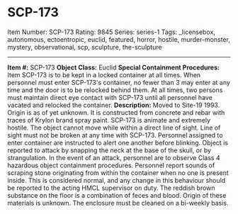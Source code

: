 # SCP-173
Item Number: SCP-173
Rating: 9845
Series: series-1
Tags: _licensebox, autonomous, ectoentropic, euclid, featured, horror, hostile, murder-monster, mystery, observational, scp, sculpture, the-sculpture

---

**Item #:** SCP-173
**Object Class:** Euclid
**Special Containment Procedures:** Item SCP-173 is to be kept in a locked container at all times. When personnel must enter SCP-173's container, no fewer than 3 may enter at any time and the door is to be relocked behind them. At all times, two persons must maintain direct eye contact with SCP-173 until all personnel have vacated and relocked the container.
**Description:** Moved to Site-19 1993. Origin is as of yet unknown. It is constructed from concrete and rebar with traces of Krylon brand spray paint. SCP-173 is animate and extremely hostile. The object cannot move while within a direct line of sight. Line of sight must not be broken at any time with SCP-173. Personnel assigned to enter container are instructed to alert one another before blinking. Object is reported to attack by snapping the neck at the base of the skull, or by strangulation. In the event of an attack, personnel are to observe Class 4 hazardous object containment procedures.
Personnel report sounds of scraping stone originating from within the container when no one is present inside. This is considered normal, and any change in this behaviour should be reported to the acting HMCL supervisor on duty.
The reddish brown substance on the floor is a combination of feces and blood. Origin of these materials is unknown. The enclosure must be cleaned on a bi-weekly basis.